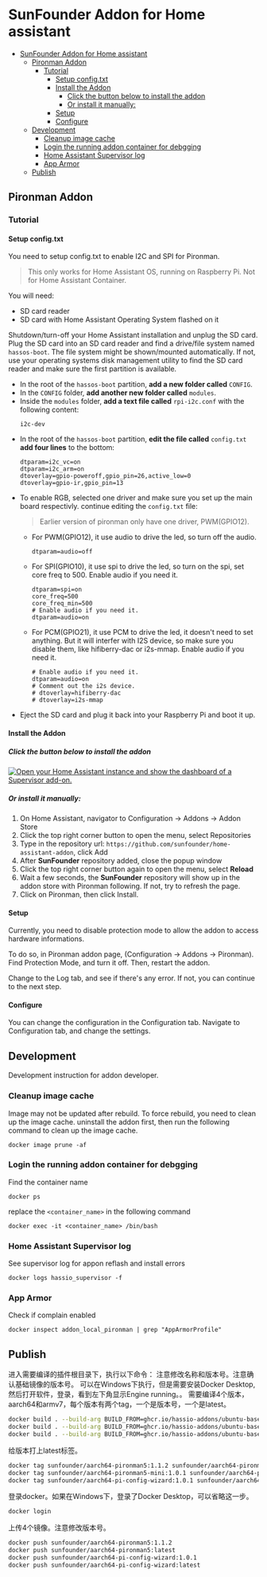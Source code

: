 # SunFounder Addon for Home assistant

- [SunFounder Addon for Home assistant](#sunfounder-addon-for-home-assistant)
  - [Pironman Addon](#pironman-addon)
    - [Tutorial](#tutorial)
      - [Setup config.txt](#setup-configtxt)
      - [Install the Addon](#install-the-addon)
        - [Click the button below to install the addon](#click-the-button-below-to-install-the-addon)
        - [Or install it manually:](#or-install-it-manually)
      - [Setup](#setup)
      - [Configure](#configure)
  - [Development](#development)
    - [Cleanup image cache](#cleanup-image-cache)
    - [Login the running addon container for debgging](#login-the-running-addon-container-for-debgging)
    - [Home Assistant Supervisor log](#home-assistant-supervisor-log)
    - [App Armor](#app-armor)
  - [Publish](#publish)


## Pironman Addon

### Tutorial

#### Setup config.txt

You need to setup config.txt to enable I2C and SPI for Pironman.

> This only works for Home Assistant OS, running on Raspberry Pi. Not for Home Assistant Container.

You will need:

 - SD card reader
 - SD card with Home Assistant Operating System flashed on it

Shutdown/turn-off your Home Assistant installation and unplug the SD card. Plug the SD card into an SD card reader and find a drive/file system named `hassos-boot`. The file system might be shown/mounted automatically. If not, use your operating systems disk management utility to find the SD card reader and make sure the first partition is available.

- In the root of the `hassos-boot` partition, **add a new folder called** `CONFIG`.
- In the `CONFIG` folder, **add another new folder called** `modules`.
- Inside the `modules` folder, **add a text file called** `rpi-i2c.conf` with the following content:
   ```
   i2c-dev
   ```
- In the root of the `hassos-boot` partition, **edit the file called** `config.txt` **add four lines** to the bottom:
   ```
   dtparam=i2c_vc=on
   dtparam=i2c_arm=on
   dtoverlay=gpio-poweroff,gpio_pin=26,active_low=0
   dtoverlay=gpio-ir,gpio_pin=13
   ```
- To enable RGB, selected one driver and make sure you set up the main board respectivly. continue editing the `config.txt` file:
   > Earlier version of pironman only have one driver, PWM(GPIO12).
   - For PWM(GPIO12), it use audio to drive the led, so turn off the audio.
      ```
      dtparam=audio=off
      ```
   - For SPI(GPIO10), it use spi to drive the led, so turn on the spi, set core freq to 500. Enable audio if you need it.
      ```
      dtparam=spi=on
      core_freq=500
      core_freq_min=500
      # Enable audio if you need it.
      dtparam=audio=on
      ```
   - For PCM(GPIO21), it use PCM to drive the led, it doesn't need to set anything. But it will interfer with I2S device, so make sure you disable them, like hifiberry-dac or i2s-mmap. Enable audio if you need it.
      ```
      # Enable audio if you need it.
      dtparam=audio=on
      # Comment out the i2s device.
      # dtoverlay=hifiberry-dac
      # dtoverlay=i2s-mmap
      ```
- Eject the SD card and plug it back into your Raspberry Pi and boot it up.

#### Install the Addon

##### Click the button below to install the addon

[![Open your Home Assistant instance and show the dashboard of a Supervisor add-on.](https://my.home-assistant.io/badges/supervisor_addon.svg)](https://my.home-assistant.io/redirect/supervisor_addon/?addon=6fa7f6d2_pironman&repository_url=https%3A%2F%2Fgithub.com%2Fsunfounder%2Fhome-assistant-addon)

##### Or install it manually:

1. On Home Assistant, navigator to Configuration -> Addons -> Addon Store
2. Click the top right corner button to open the menu, select Repositories
3. Type in the repository url: `https://github.com/sunfounder/home-assistant-addon`, click Add
4. After **SunFounder** repository added, close the popup window
5. Click the top right corner button again to open the menu, select **Reload**
6. Wait a few seconds, the **SunFounder** repository will show up in the addon store with Pironman following. If not, try to refresh the page.
7. Click on Pironman, then click Install.

#### Setup

Currently, you need to disable protection mode to allow the addon to access hardware informations.

To do so, in Pironman addon page, (Configuration -> Addons -> Pironman). Find Protection Mode, and turn it off. Then, restart the addon.

Change to the Log tab, and see if there's any error. If not, you can continue to the next step.

#### Configure

You can change the configuration in the Configuration tab. Navigate to Configuration tab, and change the settings.



## Development

Development instruction for addon developer.

### Cleanup image cache

Image may not be updated after rebuild. To force rebuild, you need to clean up the image cache.
uninstall the addon first, then run the following command to clean up the image cache.

```
docker image prune -af
```

### Login the running addon container for debgging

Find the container name
```
docker ps
```

replace the `<container_name>` in the following command
```
docker exec -it <container_name> /bin/bash
```

### Home Assistant Supervisor log

See supervisor log for appon reflash and install errors

```
docker logs hassio_supervisor -f
```

### App Armor

Check if complain enabled

```
docker inspect addon_local_pironman | grep "AppArmorProfile"
```

## Publish

进入需要编译的插件根目录下，执行以下命令：
注意修改名称和版本号。注意确认基础镜像的版本号。
可以在Windows下执行，但是需要安装Docker Desktop, 然后打开软件，登录，看到左下角显示Engine running。。
需要编译4个版本，aarch64和armv7，每个版本有两个tag，一个是版本号，一个是latest。

```bash
docker build . --build-arg BUILD_FROM=ghcr.io/hassio-addons/ubuntu-base/aarch64:10.0.1 -t sunfounder/aarch64-pironman5:1.1.2
docker build . --build-arg BUILD_FROM=ghcr.io/hassio-addons/ubuntu-base/aarch64:10.0.1 -t sunfounder/aarch64-pironman5-mini:1.0.1
docker build . --build-arg BUILD_FROM=ghcr.io/hassio-addons/ubuntu-base/aarch64:10.0.1 -t sunfounder/aarch64-pi-config-wizard:1.0.1
```

给版本打上latest标签。

```bash
docker tag sunfounder/aarch64-pironman5:1.1.2 sunfounder/aarch64-pironman5:latest
docker tag sunfounder/aarch64-pironman5-mini:1.0.1 sunfounder/aarch64-pironman5-mini:latest
docker tag sunfounder/aarch64-pi-config-wizard:1.0.1 sunfounder/aarch64-pi-config-wizard:latest
```

登录docker。如果在Windows下，登录了Docker Desktop，可以省略这一步。

```bash
docker login
```

上传4个镜像。注意修改版本号。

```bash
docker push sunfounder/aarch64-pironman5:1.1.2
docker push sunfounder/aarch64-pironman5:latest
docker push sunfounder/aarch64-pi-config-wizard:1.0.1
docker push sunfounder/aarch64-pi-config-wizard:latest
```
